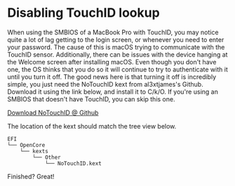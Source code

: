 # Disabling TouchID lookup

When using the SMBIOS of a MacBook Pro with TouchID, you may notice quite a lot of lag getting to the login screen, or whenever you need to enter your password. The cause of this is macOS trying to communicate with the TouchID sensor. Additionally, there can be issues with the device hanging at the Welcome screen after installing macOS. Even though you don't have one, the OS thinks that you do so it will continue to try to authenticate with it until you turn it off. The good news here is that turning it off is incredibly simple, you just need the NoTouchID kext from al3xtjames's Github. Download it using the link below, and install it to C/k/O. If you're using an SMBIOS that doesn't have TouchID, you can skip this one.

[Download NoTouchID @ Github](https://github.com/al3xtjames/NoTouchID)

The location of the kext should match the tree view below.

```text
EFI
└── OpenCore
    └── kexts
        └── Other
            └── NoTouchID.kext
```

Finished? Great!

